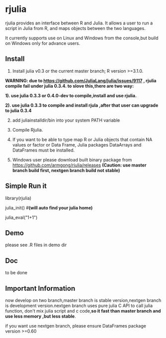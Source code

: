 rjulia
======

rjulia provides an interface between R and Julia. It allows a user to run a script in Julia from R, and maps objects between the two languages.

It currently supports use on Linux and Windows from the console,but build on Windows only for advance users.

Install
-------------

1. Install julia v0.3 or the current master branch; R version >=3.1.0.

  **WARNING: due to https://github.com/JuliaLang/julia/issues/9117 , rjulia compile fail under julia 0.3.4. to slove this,there are two way:**
  
  **1). use julia 0.3.3 or 0.4.0-dev to compile,install and use rjulia.**
  
  **2). use julia 0.3.3 to compile and install rjula ,after that user can upgrade to julia 0.3.4**
 
2. add juliainstalldir/bin into your system PATH variable

3. Compile Rjulia.

4. If you want to be able to type map R or Julia objects that contain NA values or factor or Data Frame, Julia packages DataArrays and DataFrames must be installed.

5. Windows user please download built binary package from https://github.com/armgong/rjulia/releases  **(Caution: use master branch build first, nextgen branch build not stable)**

Simple Run it
------------- 
library(rjulia)

julia_init() #**(will auto find your julia home)**

julia_eval("1+1")

Demo
-------------

please see .R files in demo dir 

Doc
-------------
to be done

**Important Information**
-------------
now develop on two branch,master branch is stable version,nextgen branch is development version.nextgen branch uses pure julia C API to call julia function, don't mix julia script and c code,**so it  fast than master branch and use less memory ,but  less stable**.

if you want use nextgen branch, please ensure  DataFrames package version >=0.60
